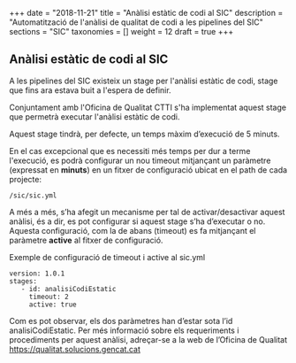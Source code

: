 +++
date        = "2018-11-21"
title       = "Anàlisi estàtic de codi al SIC"
description = "Automatització de l'anàlisi de qualitat de codi a les pipelines del SIC"
sections    = "SIC"
taxonomies  = []
weight 	    = 12
draft       = true
+++


## Anàlisi estàtic de codi al SIC

A les pipelines del SIC existeix un stage per l'anàlisi estàtic de codi, stage que fins ara estava buit a l'espera de definir.

Conjuntament amb l'Oficina de Qualitat CTTI s'ha implementat aquest stage que permetrà executar l'anàlisi estàtic de codi.

Aquest stage tindrà, per defecte, un temps màxim d’execució de 5 minuts.

En el cas excepcional que es necessiti més temps per dur a terme l'execució, es podrà configurar un nou timeout mitjançant un paràmetre (expressat en **minuts**) en un fitxer de configuració ubicat en el path de cada projecte:

`/sic/sic.yml`

A més a més, s’ha afegit un mecanisme per tal de activar/desactivar aquest anàlisi, és a dir,  es pot configurar si aquest stage s’ha d’executar o no. 
Aquesta configuració, com la de abans (timeout) es fa mitjançant el paràmetre **active** al fitxer de configuració.

Exemple de configuració de timeout i active al sic.yml

```
version: 1.0.1
stages:
   - id: analisiCodiEstatic
     timeout: 2
     active: true

```

Com es pot observar, els dos paràmetres han d’estar sota l’id analisiCodiEstatic.
Per més informació sobre els requeriments i procediments per aquest anàlisi, adreçar-se a la web de l’Oficina de Qualitat https://qualitat.solucions.gencat.cat
